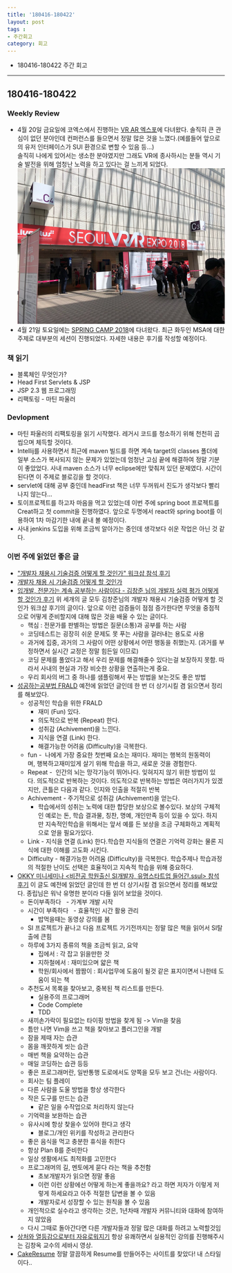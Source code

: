 ```yaml
---
title: '180416-180422'  
layout: post  
tags :  
- 주간회고
category: 회고
---
```


- 180416-180422 주간 회고

---

## 180416-180422

### Weekly Review
  - 4월 20일 금요일에 코엑스에서 진행하는 [VR AR 엑스포](http://www.seoulvrar.com/index.php)에 다녀왔다. 솔직히 큰 관심이 없던 분야인데 컨퍼런스를 들으면서 정말 많은 것을 느꼈다.(예를들어 앞으로의 유저 인터페이스가 SUI 환경으로 변할 수 있음 등...)   
  솔직히 나에게 있어서는 생소한 분야였지만 그래도 VR에 종사하시는 분들 역시 기술 발전을 위해 엄청난 노력을 하고 있다는 걸 느끼게 되었다.
  ![VrArExpo](/assets/images/usingimages/vrarExpo.jpg)
  - 4월 21일 토요일에는 [SPRING CAMP 2018](http://www.springcamp.io/2018/)에 다녀왔다. 최근 화두인 MSA에 대한 주제로 대부분의 세션이 진행되었다. 자세한 내용은 후기를 작성할 예정이다.

### 책 읽기
  - 블록체인 무엇인가?
  - Head First Servlets & JSP
  - JSP 2.3 웹 프로그래밍
  - 리팩토링 - 마틴 파울러

### Devlopment
  - 마틴 파울러의 리팩토링을 읽기 시작했다. 레거시 코드를 청소하기 위해 천천히 곱씹으며 체득할 것이다.
  - Intellij를 사용하면서 최근에 maven 빌드를 하면 계속 target의 classes 폴더에 일부 소스가 복사되지 않는 문제가 있었는데 엄청난 고심 끝에 해결하여 정말 기분이 좋았었다. 사내 maven 소스가 너무 eclipse에만 맞춰져 있던 문제였다. 시간이 된다면 이 주제로 블로깅을 할 것이다.
  - servlet에 대해 공부 중인데 headFirst 책은 너무 두꺼워서 진도가 생각보다 빨리 나지 않는다...
  - 토이프로젝트를 하고자 마음을 먹고 있었는데 이번 주에 spring boot 프로젝트를 Creat하고 첫 commit을 진행하였다. 앞으로 두명에서 react와 spring boot를 이용하여 1차 마감기한 내에 끝내 볼 예정이다.
  - 사내 jenkins 도입을 위해 조금씩 알아가는 중인데 생각보다 쉬운 작업은 아닌 것 같다.

### 이번 주에 읽었던 좋은 글
  - ["개발자 채용시 기술검증 어떻게 할 것인가" 워크샵 참석 후기](http://jojoldu.tistory.com/285)
  - [개발자 채용 시 기술검증 어떻게 할 것인가](https://brunch.co.kr/@leehosung/47)
  - [입개발, 전문가는 계속 공부하는 사람이다 - 김창준 님의 개발자 실력 평가 어떻게 할 것인가 후기](http://www.popit.kr/%EC%9E%85-%EA%B0%9C%EB%B0%9C-%EC%A0%84%EB%AC%B8%EA%B0%80%EB%8A%94-%EA%B3%84%EC%86%8D-%EA%B3%B5%EB%B6%80%ED%95%98%EB%8A%94-%EC%82%AC%EB%9E%8C%EC%9D%B4%EB%8B%A4-%EA%B9%80%EC%B0%BD%EC%A4%80/) 위 세개의 글 모두 김창준님의 개발자 채용시 기술검증 어떻게 할 것인가 워크샵 후기의 글이다. 앞으로 이런 검증들이 점점 증가한다면 무엇을 중점적으로 어떻게 준비할지에 대해 많은 것을 배울 수 있는 글이다.
    - 핵심 : 전문가를 판별하는 방법은 질문(소통)과 공부를 하는 사람
    - 코딩테스트는 굉장히 쉬운 문제도 못 푸는 사람을 걸러내는 용도로 사용
    - 과거에 집중, 과거의 그 사람이 어떤 상황에서 어떤 행동을 취했는지. (과거를 부정하면서 실시간 교정은 정말 힘든일 이므로)
    - 코딩 문제를 풀었다고 해서 우리 문제를 해결해줄수 있다는걸 보장하지 못함. 따라서 사내의 현실과 가장 비슷한 상황을 연출하는게 중요.
    - 우리 회사의 버그 중 하나를 샘플링해서 푸는 방법을 보는것도 좋은 방법
  - [성공하는공부법 FRALD](http://blog.coffeeselo.com/successful-study-method_frald) 예전에 읽었던 글인데 한 번 더 상기시킬 겸 읽으면서 정리를 해보았다.
    - 성공적인 학습을 위한 FRALD
      - 재미 (Fun) 있다.
      - 의도적으로 반복 (Repeat) 한다.
      - 성취감 (Achivement)을 느낀다.
      - 지식을 연결 (Link) 한다.
      - 해결가능한 어려움 (Difficulty)을 극복한다.
    - fun -  나에게 가장 중요한 첫번째 요소는 재미다. 재미는 행복의 원동력이며, 행복하고재미있게 살기 위해 학습을 하고, 새로운 것을 경험한다. 
    - Repeat -  인간의 뇌는 망각기능이 뛰어나다. 잊혀지지 않기 위한 방법이 있다. 의도적으로 반복하는 것이다. 의도적으로 반복하는 방법은 여러가지가 있겠지만, 큰틀은 다음과 같다. 인지와 인출을 적절히 반복
    - Achivement - 주기적으로 성취감 (Achivement)을 얻는다.
      - 학습에서의 성취는 노력에 대한 합당한 보상으로 볼수있다. 보상의 구체적인 예로는 돈, 학습 결과물, 칭찬, 명예, 개인만족 등이 있을 수 있다. 하지만 지속적인학습을 위해서는 앞서 예를 든 보상을 조금 구체화하고 계획적으로 얻을 필요가있다.
    - Link - 지식을 연결 (Link) 한다.학습한 지식들의 연결은 기억력 강화는 물론 지식에 대한 이해를 고도화 시킨다.
    - Difficulty - 해결가능한 어려움 (Difficulty)을 극복한다. 학습주제나 학습과정의 적절한 난이도 선택은 효율적이고 지속적 학습을 위해 중요하다.
  - [OKKY 미니세미나 <비전공 학원출신 SI개발자, 유명스타트업 들어간.ssul> 참석 후기](https://okky.kr/article/425700) 이 글도 예전에 읽었던 글인데 한 번 더 상기시킬 겸 읽으면서 정리를 해보았다. 종립님은 워낙 유명한 분이라 다들 읽어 보았을 것이다.
    - 돈이부족하다
      - 가계부 개발 시작
    - 시간이 부족하다
      - 효율적인 시간 활용 관리
      - 밥먹을때는 동영상 강의를 봄
    - SI 프로젝트가 끝나고 다음 프로젝트 가기전까지는 정말 많은 책을 읽어서 SI탈출에 큰힘
    - 하루에 3가지 종류의 책을 조금씩 읽고, 요약
      - 집에서 : 각 잡고 읽을만한 것
      - 지하철에서 : 재미있으며 얇은 책
      - 학원/회사에서 짬짬이 : 회사업무에 도움이 될것 같은 표지이면서 나한테 도움이 되는 책
    - 추천도서 목록을 찾아보고, 중복된 책 리스트를 만든다.
      - 실용주의 프로그래머
      - Code Complete
      - TDD
    - 새끼손가락이 필요없는 타이핑 방법을 찾게 됨 -> Vim을 찾음
    - 틈만 나면 Vim을 쓰고 책을 찾아보고 플러그인을 개발
    - 잠을 제때 자는 습관
    - 몸을 깨끗하게 씻는 습관
    - 매번 책을 요약하는 습관
    - 매일 코딩하는 습관 등등
    - 좋은 프로그래머란, 일반통행 도로에서도 양쪽을 모두 보고 건너는 사람이다.
    - 회사는 팀 플레이
    - 다른 사람을 도울 방법을 항상 생각한다
    - 작은 도구를 만드는 습관
      - 같은 일을 수작업으로 처리하지 않는다
    - 기억력을 보완하는 습관
    - 유사시에 항상 찾을수 있어야 한다고 생각
      - 블로그/개인 위키를 작성하고 관리한다
    - 좋은 음식을 먹고 충분한 휴식을 취한다
    - 항상 Plan B를 준비한다
    - 일상 생활에서도 최적화를 고민한다
    - 프로그래머의 길, 멘토에게 묻다 라는 책을 추천함
      - 초보개발자가 읽으면 정말 좋음
      - 이런 이런 상황에선 어떻게 하는게 좋을까요? 라고 하면 저자가 이렇게 저렇게 하세요라고 아주 적절한 답변을 볼 수 있음
      - 개발자로서 성장할 수 있는 원칙을 볼 수 있음
    - 개인적으로 실수라고 생각하는 것은, 1년차때 개발자 커뮤니티와 대화에 참여하지 않았음
    - 다시 그때로 돌아간다면 다른 개발자들과 정말 많은 대화를 하려고 노력할것임 
  - [상처와 열등감으로부터 자유로워지기](https://www.youtube.com/watch?v=0zSJgEbxVBM&feature=youtu.be) 항상 유쾌하면서 실용적인 강의를 진행해주시는 김창옥 교수의 세바시 영상.
  - [CakeResume](https://www.cakeresume.com/) 정말 깔끔하게 Resume를 만들어주는 사이트를 찾았다! 내 스타일이다..
